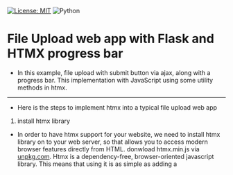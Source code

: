 [![License: MIT](https://img.shields.io/badge/License-MIT-yellow.svg)](https://opensource.org/licenses/MIT)
![Python](https://camo.githubusercontent.com/44da37f0f02bf104f0650fa5f2c754ed3f6166066c9210f31bacb9e63d60736e/68747470733a2f2f696d672e736869656c64732e696f2f707970692f707976657273696f6e732f70796261646765732e737667)

# File Upload web app with Flask and HTMX progress bar

- In this example, file upload with submit button via ajax, along with a progress bar. This implementation with JavaScript using some utility methods in htmx.
--- 
- Here is the steps to implement htmx into a typical file upload web app

1. install htmx library
- In order to have htmx support for your website, we need to install htmx library on to your web server, so that allows you to access modern browser features directly from HTML.
donwload htmx.min.js via [unpkg.com](https://unpkg.com/htmx.org@1.9.8/dist/htmx.min.js). Htmx is a dependency-free, browser-oriented javascript library. This means that using it is as simple as adding a <script> tag to your document head. No need for complicated build steps or systems.

Code snippet:  
~~~
            <script src="/static/js/htmx.min.js"></script>
~~~

- CDN is another way to install htmx library. refer to link for more info.  
https://htmx.org/docs/#via-a-cdn-e-g-unpkg-com

2. Add htmx tag into html form tag as attribute. all htmx comes with hx prefix.
Code snippet:  
~~~
            <form id="my-form"  
                        hx-encoding="multipart/form-data"
                        hx-post="/uploads"
                        hx-target="#list_results"
                        hx-on::after-request="if(event.detail.successful) this.reset()"
            >
~~~  
- We have a form of type multipart/form-data so that the file will be properly encoded with hx-enconding attribute, replacing normal html enctype attibute. 
- We post the form to /uploads with hx-post, send form data to target URL.
- we forward the response output to target div id "#list_results" with hx-target attibute.
- we ensure a form reset only after a successful event with if(event.detail.successful) this.reset()
- We have a progress element to show the file upload progress with id my-progress.
- We listen for the htmx:xhr:progress event refer back to id my-progress and update the value attribute of the progress bar based on the loaded and total properties in the event detail.  

~~~
            <script>
                htmx.on('#my-form', 'htmx:xhr:progress', function(evt) {
                  htmx.find('#my-progress').setAttribute('value', evt.detail.loaded/evt.detail.total * 100)
                });
            </script>
~~~

[![Watch the video](https://github.com/scheehan/File-Upload-with-Flask-HTMX-progress-bar/blob/master/images/Track%20Your%20File%20Uploads.png)](https://youtu.be/IpMRus-FLPk)
